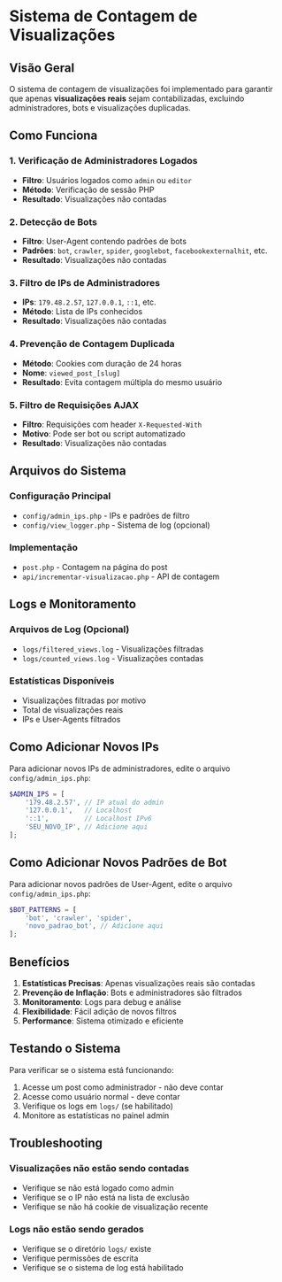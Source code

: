 # Sistema de Contagem de Visualizações

## Visão Geral

O sistema de contagem de visualizações foi implementado para garantir que apenas **visualizações reais** sejam contabilizadas, excluindo administradores, bots e visualizações duplicadas.

## Como Funciona

### 1. Verificação de Administradores Logados
- **Filtro**: Usuários logados como `admin` ou `editor`
- **Método**: Verificação de sessão PHP
- **Resultado**: Visualizações não contadas

### 2. Detecção de Bots
- **Filtro**: User-Agent contendo padrões de bots
- **Padrões**: `bot`, `crawler`, `spider`, `googlebot`, `facebookexternalhit`, etc.
- **Resultado**: Visualizações não contadas

### 3. Filtro de IPs de Administradores
- **IPs**: `179.48.2.57`, `127.0.0.1`, `::1`, etc.
- **Método**: Lista de IPs conhecidos
- **Resultado**: Visualizações não contadas

### 4. Prevenção de Contagem Duplicada
- **Método**: Cookies com duração de 24 horas
- **Nome**: `viewed_post_[slug]`
- **Resultado**: Evita contagem múltipla do mesmo usuário

### 5. Filtro de Requisições AJAX
- **Filtro**: Requisições com header `X-Requested-With`
- **Motivo**: Pode ser bot ou script automatizado
- **Resultado**: Visualizações não contadas

## Arquivos do Sistema

### Configuração Principal
- `config/admin_ips.php` - IPs e padrões de filtro
- `config/view_logger.php` - Sistema de log (opcional)

### Implementação
- `post.php` - Contagem na página do post
- `api/incrementar-visualizacao.php` - API de contagem

## Logs e Monitoramento

### Arquivos de Log (Opcional)
- `logs/filtered_views.log` - Visualizações filtradas
- `logs/counted_views.log` - Visualizações contadas

### Estatísticas Disponíveis
- Visualizações filtradas por motivo
- Total de visualizações reais
- IPs e User-Agents filtrados

## Como Adicionar Novos IPs

Para adicionar novos IPs de administradores, edite o arquivo `config/admin_ips.php`:

```php
$ADMIN_IPS = [
    '179.48.2.57', // IP atual do admin
    '127.0.0.1',   // Localhost
    '::1',         // Localhost IPv6
    'SEU_NOVO_IP', // Adicione aqui
];
```

## Como Adicionar Novos Padrões de Bot

Para adicionar novos padrões de User-Agent, edite o arquivo `config/admin_ips.php`:

```php
$BOT_PATTERNS = [
    'bot', 'crawler', 'spider',
    'novo_padrao_bot', // Adicione aqui
];
```

## Benefícios

1. **Estatísticas Precisas**: Apenas visualizações reais são contadas
2. **Prevenção de Inflação**: Bots e administradores são filtrados
3. **Monitoramento**: Logs para debug e análise
4. **Flexibilidade**: Fácil adição de novos filtros
5. **Performance**: Sistema otimizado e eficiente

## Testando o Sistema

Para verificar se o sistema está funcionando:

1. Acesse um post como administrador - não deve contar
2. Acesse como usuário normal - deve contar
3. Verifique os logs em `logs/` (se habilitado)
4. Monitore as estatísticas no painel admin

## Troubleshooting

### Visualizações não estão sendo contadas
- Verifique se não está logado como admin
- Verifique se o IP não está na lista de exclusão
- Verifique se não há cookie de visualização recente

### Logs não estão sendo gerados
- Verifique se o diretório `logs/` existe
- Verifique permissões de escrita
- Verifique se o sistema de log está habilitado 